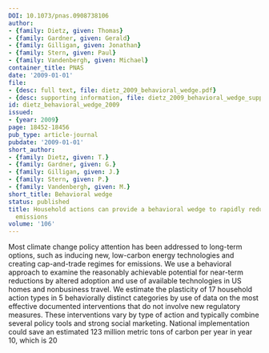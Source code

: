 ```yaml
---
DOI: 10.1073/pnas.0908738106
author:
- {family: Dietz, given: Thomas}
- {family: Gardner, given: Gerald}
- {family: Gilligan, given: Jonathan}
- {family: Stern, given: Paul}
- {family: Vandenbergh, given: Michael}
container_title: PNAS
date: '2009-01-01'
file:
- {desc: full text, file: dietz_2009_behavioral_wedge.pdf}
- {desc: supporting information, file: dietz_2009_behavioral_wedge_supporting_info.pdf}
id: dietz_behavioral_wedge_2009
issued:
- {year: 2009}
page: 18452-18456
pub_type: article-journal
pubdate: '2009-01-01'
short_author:
- {family: Dietz, given: T.}
- {family: Gardner, given: G.}
- {family: Gilligan, given: J.}
- {family: Stern, given: P.}
- {family: Vandenbergh, given: M.}
short_title: Behavioral wedge
status: published
title: Household actions can provide a behavioral wedge to rapidly reduce U.S. carbon
  emissions
volume: '106'
---
```

Most climate change policy attention has been addressed to long-term options, such as inducing new, low-carbon energy technologies and creating cap-and-trade regimes for emissions. We use a behavioral approach to examine the reasonably achievable potential for near-term reductions by altered adoption and use of available technologies in US homes and nonbusiness travel. We estimate the plasticity of 17 household action types in 5 behaviorally distinct categories by use of data on the most effective documented interventions that do not involve new regulatory measures. These interventions vary by type of action and typically combine several policy tools and strong social marketing. National implementation could save an estimated 123 million metric tons of carbon per year in year 10, which is 20
